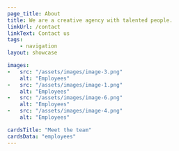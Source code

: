 ```yaml
---
page_title: About
title: We are a creative agency with talented people.
linkUrl: /contact
linkText: Contact us
tags: 
    - navigation
layout: showcase

images:
-   src: "/assets/images/image-3.png"
    alt: "Employees"
-   src: "/assets/images/image-1.png"
    alt: "Employees"
-   src: "/assets/images/image-6.png"
    alt: "Employees"
-   src: "/assets/images/image-4.png"
    alt: "Employees"

cardsTitle: "Meet the team"
cardsData: "employees"
---
```


